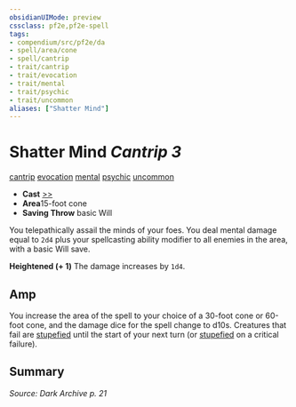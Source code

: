 ```yaml
---
obsidianUIMode: preview
cssclass: pf2e,pf2e-spell
tags:
- compendium/src/pf2e/da
- spell/area/cone
- spell/cantrip
- trait/cantrip
- trait/evocation
- trait/mental
- trait/psychic
- trait/uncommon
aliases: ["Shatter Mind"]
---
```

# Shatter Mind *Cantrip 3*   
[cantrip](../../Rules/traits/cantrip.md)  [evocation](../../Rules/traits/evocation.md)  [mental](../../Rules/traits/mental.md)  [psychic](../../Rules/traits/psychic-da.md)  [uncommon](../../Rules/traits/uncommon.md)  

- **Cast** [>>](../../Rules/core-rulebook/chapter-9-playing-the-game.md#Actions "Two-Action") 
- **Area**15-foot cone
- **Saving Throw**  basic Will

You telepathically assail the minds of your foes. You deal mental damage equal to `2d4` plus your spellcasting ability modifier to all enemies in the area, with a basic Will save.

**Heightened (+ 1)** The damage increases by `1d4`.

## Amp

You increase the area of the spell to your choice of a 30-foot cone or 60-foot cone, and the damage dice for the spell change to d10s. Creatures that fail are [stupefied](../../Rules/conditions.md#Stupefied) until the start of your next turn (or [stupefied](../../Rules/conditions.md#Stupefied) on a critical failure).

## Summary

*Source: Dark Archive p. 21*